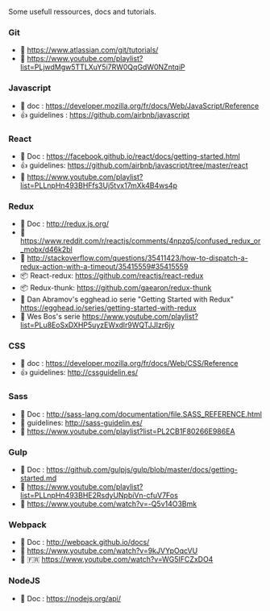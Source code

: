 Some usefull ressources, docs and tutorials.

### Git

- :book: https://www.atlassian.com/git/tutorials/
- :movie_camera: https://www.youtube.com/playlist?list=PLjwdMgw5TTLXuY5i7RW0QqGdW0NZntqiP


### Javascript

- :book: doc : https://developer.mozilla.org/fr/docs/Web/JavaScript/Reference
- :+1: guidelines : https://github.com/airbnb/javascript


### React
- :book: Doc : https://facebook.github.io/react/docs/getting-started.html
- :+1: guidelines: https://github.com/airbnb/javascript/tree/master/react
- :movie_camera: https://www.youtube.com/playlist?list=PLLnpHn493BHFfs3Uj5tvx17mXk4B4ws4p


### Redux

- :book: Doc : http://redux.js.org/
- :paperclip: https://www.reddit.com/r/reactjs/comments/4npzq5/confused_redux_or_mobx/d46k2bl
- :paperclip: http://stackoverflow.com/questions/35411423/how-to-dispatch-a-redux-action-with-a-timeout/35415559#35415559
- :package: React-redux: https://github.com/reactjs/react-redux
- :package: Redux-thunk: https://github.com/gaearon/redux-thunk
- :movie_camera: Dan Abramov's egghead.io serie "Getting Started with Redux" https://egghead.io/series/getting-started-with-redux
- :movie_camera: Wes Bos's serie https://www.youtube.com/playlist?list=PLu8EoSxDXHP5uyzEWxdlr9WQTJJIzr6jy


### CSS

- :book: doc : https://developer.mozilla.org/fr/docs/Web/CSS/Reference
- :+1: guidelines: http://cssguidelin.es/


### Sass

- :book: Doc : http://sass-lang.com/documentation/file.SASS_REFERENCE.html
- :page_with_curl: guidelines: http://sass-guidelin.es/
- :movie_camera: https://www.youtube.com/playlist?list=PL2CB1F80266E986EA


### Gulp

- :book: Doc : https://github.com/gulpjs/gulp/blob/master/docs/getting-started.md
- :movie_camera: https://www.youtube.com/playlist?list=PLLnpHn493BHE2RsdyUNpbiVn-cfuV7Fos
- :movie_camera: https://www.youtube.com/watch?v=-Q5v14O3Bmk


### Webpack

- :book: Doc : http://webpack.github.io/docs/
- :movie_camera: https://www.youtube.com/watch?v=9kJVYpOqcVU
- :movie_camera: :fr: https://www.youtube.com/watch?v=WG5IFCZxDO4


### NodeJS

- :book: Doc : https://nodejs.org/api/
